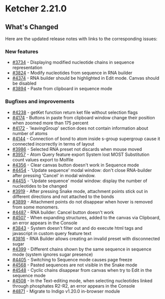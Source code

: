 
# Ketcher 2.21.0

## What's Changed

Here are the updated release notes with links to the corresponding issues:

### New features
* [#3734](https://github.com/epam/ketcher/issues/3734) - Displaying modified nucleotide chains in sequence representation
* [#3824](https://github.com/epam/ketcher/issues/3824) - Modify nucleotides from sequence in RNA builder
* [#4374](https://github.com/epam/ketcher/issues/4374) - RNA builder should be highlighted in Edit mode. Canvas should be disabled
* [#3894](https://github.com/epam/ketcher/issues/3894) - Paste from clipboard in sequence mode


### Bugfixes and improvements
* [#4238](https://github.com/epam/ketcher/issues/4238) - getKet function return ket file without selection flags
* [#4174](https://github.com/epam/ketcher/issues/4174) - Buttons in paste from clipboard window change their position when zoomed more than 175 percent
* [#4172](https://github.com/epam/ketcher/issues/4172) - 'leavingGroup' section does not contain information about number of atoms
* [#4144](https://github.com/epam/ketcher/issues/4144) - Connection of bond to atom inside s-group supergroup cause it connected incorrectly in terms of layout
* [#3986](https://github.com/epam/ketcher/issues/3986) - Selected RNA preset not discards when mouse moved
* [#3957](https://github.com/epam/ketcher/issues/3957) - Atom Query feature export System lost MOST Substitution count values export to Molfile
* [#4356](https://github.com/epam/ketcher/issues/4356) - Clear canvas button doesn't work in Sequence mode
* [#4454](https://github.com/epam/ketcher/issues/4454) - 'Update sequence' modal window: don't close RNA-builder after pressing 'Cancel' in modal window.
* [#4455](https://github.com/epam/ketcher/issues/4455) - 'Update sequence' modal window: display the number of nucleotides to be changed
* [#3919](https://github.com/epam/ketcher/issues/3919) - After pressing Snake mode, attachment points stick out in different directions and not attached to the bonds
* [#3899](https://github.com/epam/ketcher/issues/3899) - Attachment points do not disappear when hover is removed from some monomers.
* [#4487](https://github.com/epam/ketcher/issues/4487) - RNA builder: Cancel button doesn't work
* [#4507](https://github.com/epam/ketcher/issues/4507) - When expanding structures, added to the canvas via Clipboard, an error appears in the Console
* [#3843](https://github.com/epam/ketcher/issues/3843) - System doesn't filter out and do execute html tags and javascript in custom query feature text
* [#3816](https://github.com/epam/ketcher/issues/3816) - RNA Builder allows creating an invalid preset with disconnected sugar
* [#4399](https://github.com/epam/ketcher/issues/4399) - Different chains shown by the same sequence in sequence mode (system ignores sugar presence)
* [#4405](https://github.com/epam/ketcher/issues/4405) - Switching to Sequence mode causes page freeze
* [#4568](https://github.com/epam/ketcher/issues/4568) - Pasted sequences are not visible in the Snake mode
* [#4548](https://github.com/epam/ketcher/issues/4548) - Cyclic chains disappear from canvas when try to Edit in the sequence mode
* [#4508](https://github.com/epam/ketcher/issues/4508) - In the Text-editing mode, when selecting nucleotides linked through phosphates R2-R2, an error appears in the Console
* [#4871](https://github.com/epam/ketcher/issues/4871) - Migrate to Indigo v1.20.0 in-browser module
